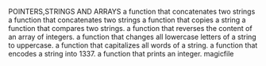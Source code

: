 POINTERS,STRINGS AND ARRAYS
 a function that concatenates two strings
 a function that concatenates two strings 
a function that copies a string
 a function that compares two strings.
 a function that reverses the content of an array of integers.
 a function that changes all lowercase letters of a string to uppercase.
 a function that capitalizes all words of a string.
 a function that encodes a string into 1337.
a function that prints an integer.
 magicfile
